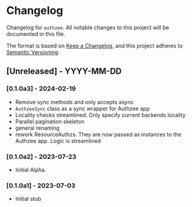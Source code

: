 # Changelog

Changelog for `authzee`.
All notable changes to this project will be documented in this file.

The format is based on [Keep a Changelog](https://keepachangelog.com/en/1.1.0/),
and this project adheres to [Semantic Versioning](https://semver.org/spec/v2.0.0.html).

<!-- 
## [Unreleased] - YYYY-MM-DD

### Added

### Changed

### Deprecated

### Removed

### Fixed

### Security 
-->

<!-- 
## [Unreleased] - YYYY-MM-DD

### Added

### Changed

### Deprecated

### Removed

### Fixed

### Security 
-->

## [Unreleased] - YYYY-MM-DD

### [0.1.0a3] - 2024-02-19

- Remove sync methods and only accepts async
- `AuthzeeSync` class as a sync wrapper for Authzee app
- Locality checks streamlined. Only specify current backends locality
- Parallel pagination skeleton
- general renaming
- rework ResourceAuthzs. They are now passed as instances to the Authzee app. Logic is streamlined

### [0.1.0a2] - 2023-07-23

- Initial Alpha.

### [0.1.0a1] - 2023-07-03

- Initial stub 

